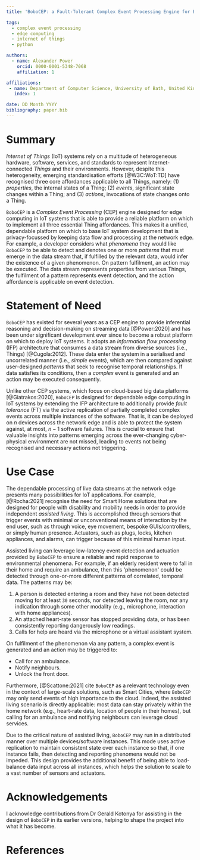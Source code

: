 ```yaml
---
title: 'BoboCEP: a Fault-Tolerant Complex Event Processing Engine for Edge Computing in Internet of Things'

tags:
  - complex event processing
  - edge computing
  - internet of things
  - python

authors:
  - name: Alexander Power
    orcid: 0000-0001-5348-7068
    affiliation: 1

affiliations:
 - name: Department of Computer Science, University of Bath, United Kingdom
   index: 1

date: DD Month YYYY
bibliography: paper.bib
---
```


# Summary

*Internet of Things* (IoT) systems rely on a multitude of heterogeneous hardware, software, services, and standards to represent Internet-connected *Things* and their environments.
However, despite this heterogeneity, emerging standardisation efforts [@W3C:WoT:TD] have recognised three core affordances applicable to all Things, namely:
(1) *properties*, the internal states of a Thing;
(2) *events*, significant state changes within a Thing; and
(3) *actions*, invocations of state changes onto a Thing.

`BoboCEP` is a *Complex Event Processing* (CEP) engine designed for edge computing in IoT systems that is able to provide a reliable platform on which to implement all three essential Thing affordances.
This makes it a unified, dependable platform on which to base IoT system development that is privacy-focussed by keeping data flow and processing at the network edge.
For example, a developer considers what *phenomena* they would like `BoboCEP` to be able to detect and denotes one or more *patterns* that must emerge in the data stream that, if fulfilled by the relevant data, would infer the existence of a given phenomenon.
On pattern fulfilment, an action may be executed.
The data stream represents properties from various Things, the fulfilment of a pattern represents event detection, and the action affordance is applicable on event detection.

# Statement of Need

`BoboCEP` has existed for several years as a CEP engine to provide inferential reasoning and decision-making on streaming data [@Power:2020] and has been under significant development ever since to become a robust platform on which to deploy IoT systems.
It adopts an *information flow processing* (IFP) architecture that consumes a data stream from diverse sources (i.e., Things) [@Cugola:2012].
These data enter the system in a serialised and uncorrelated manner (i.e., *simple* events), which are then compared against user-designed *patterns* that seek to recognise temporal relationships.
If data satisfies its conditions, then a *complex* event is generated and an action may be executed consequently.

Unlike other CEP systems, which focus on cloud-based big data platforms [@Giatrakos:2020], `BoboCEP` is designed for dependable edge computing in IoT systems by extending the IFP architecture to additionally provide *fault tolerance* (FT) via the active replication of partially completed complex events across multiple instances of the software.
That is, it can be deployed on $n$ devices across the network edge and is able to protect the system against, at most, $n-1$ software failures.
This is crucial to ensure that valuable insights into patterns emerging across the ever-changing cyber-physical environment are not missed, leading to events not being recognised and necessary actions not triggering.

# Use Case

The dependable processing of live data streams at the network edge presents many possibilities for IoT applications.
For example, [@Rocha:2021] recognise the need for Smart Home solutions that are designed for people with disability and mobility needs in order to provide independent *assisted living*.
This is accomplished through sensors that trigger events with minimal or unconventional means of interaction by the end user, such as through voice, eye movement, bespoke GUIs/controllers, or simply human presence.
Actuators, such as plugs, locks, kitchen appliances, and alarms, can trigger because of this minimal human input.

Assisted living can leverage low-latency event detection and actuation provided by `BoboCEP` to ensure a reliable and rapid response to environmental phenomena.
For example, if an elderly resident were to fall in their home and require an ambulance, then this 'phenomenon' could be detected through one-or-more different patterns of correlated, temporal data.
The patterns may be:

1. A person is detected entering a room and they have not been detected moving for at least `30` seconds, nor detected leaving the room, nor any indication through some other modality (e.g., microphone, interaction with home appliances).
2. An attached heart-rate sensor has stopped providing data, or has been consistently reporting dangerously low readings.
3. Calls for help are heard via the microphone or a virtual assistant system.

On fulfilment of the phenomenon via any pattern, a complex event is generated and an action may be triggered to:

- Call for an ambulance.
- Notify neighbours.
- Unlock the front door.

Furthermore, [@Scattone:2021] cite `BoboCEP` as a relevant technology even in the context of large-scale solutions, such as Smart Cities, where `BoboCEP` may only send events of high importance to the cloud.
Indeed, the assisted living scenario is directly applicable: most data can stay privately within the home network (e.g., heart-rate data, location of people in their homes), but calling for an ambulance and notifying neighbours can leverage cloud services.

Due to the critical nature of assisted living, `BoboCEP` may run in a distributed manner over multiple devices/software instances.
This mode uses active replication to maintain consistent state over each instance so that, if one instance fails, then detecting and reporting phenomena would not be impeded.
This design provides the additional benefit of being able to load-balance data input across all instances, which helps the solution to scale to a vast number of sensors and actuators.

# Acknowledgements

I acknowledge contributions from Dr Gerald Kotonya for assisting in the design of `BoboCEP` in its earlier versions, helping to shape the project into what it has become.

# References
